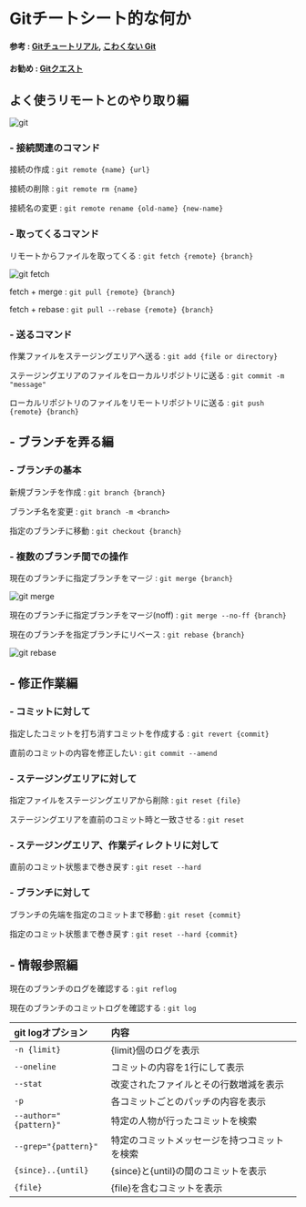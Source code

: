 # Gitチートシート的な何か
#### 参考 : [Gitチュートリアル](https://www.atlassian.com/ja/git), [こわくない Git](http://www.slideshare.net/kotas/git-15276118)
#### お勧め : [Gitクエスト](http://unit8.net/gq/)

## よく使うリモートとのやり取り編

![git](/img/areas.png "各エリアの図")

### - 接続関連のコマンド
接続の作成
: `git remote {name} {url}`

接続の削除
: `git remote rm {name}`

接続名の変更
: `git remote rename {old-name} {new-name}`

### - 取ってくるコマンド
リモートからファイルを取ってくる
: `git fetch {remote} {branch}`

![git fetch](/img/branch_fetch.png "fetchの図")

fetch + merge
: `git pull {remote} {branch}`

fetch + rebase
: `git pull --rebase {remote} {branch}`

### - 送るコマンド
作業ファイルをステージングエリアへ送る
: `git add {file or directory}`

ステージングエリアのファイルをローカルリポジトリに送る
: `git commit -m "message"`

ローカルリポジトリのファイルをリモートリポジトリに送る
: `git push {remote} {branch}`

## - ブランチを弄る編

### - ブランチの基本
新規ブランチを作成
: `git branch {branch}`

ブランチ名を変更
: `git branch -m <branch>`

指定のブランチに移動
: `git checkout {branch}`

### - 複数のブランチ間での操作
現在のブランチに指定ブランチをマージ
: `git merge {branch}`

![git merge](/img/branch_merge.png "mergeの図")


現在のブランチに指定ブランチをマージ(noff)
: `git merge --no-ff {branch}`

現在のブランチを指定ブランチにリベース
: `git rebase {branch}`

![git rebase](/img/branch_rebase.png "rebaseの図")


## - 修正作業編
### - コミットに対して
指定したコミットを打ち消すコミットを作成する
: `git revert {commit}`

直前のコミットの内容を修正したい
: `git commit --amend`
### - ステージングエリアに対して
指定ファイルをステージングエリアから削除
: `git reset {file}`

ステージングエリアを直前のコミット時と一致させる
: `git reset`

### - ステージングエリア、作業ディレクトリに対して
直前のコミット状態まで巻き戻す
: `git reset --hard`

### - ブランチに対して
ブランチの先端を指定のコミットまで移動
: `git reset {commit}`

指定のコミット状態まで巻き戻す
: `git reset --hard {commit}`

## - 情報参照編
現在のブランチのログを確認する
: `git reflog`

現在のブランチのコミットログを確認する
: `git log`

| git logオプション | 内容|
|:--|:--|
| `-n {limit}`|{limit}個のログを表示|
| `--oneline`|コミットの内容を1行にして表示|
| `--stat`|改変されたファイルとその行数増減を表示|
| `-p`| 各コミットごとのパッチの内容を表示|
| `--author="{pattern}"`|特定の人物が行ったコミットを検索|
| `--grep="{pattern}"`|特定のコミットメッセージを持つコミットを検索|
| `{since}..{until}`|{since}と{until}の間のコミットを表示|
| `{file}`|{file}を含むコミットを表示|
